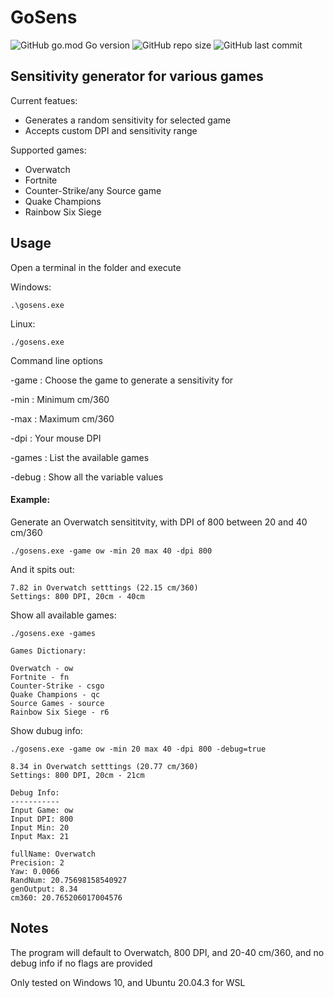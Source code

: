 # GoSens
![GitHub go.mod Go version](https://img.shields.io/github/go-mod/go-version/calebpfaff/GoSens)
![GitHub repo size](https://img.shields.io/github/repo-size/calebpfaff/gosens)
![GitHub last commit](https://img.shields.io/github/last-commit/calebpfaff/gosens)
## Sensitivity generator for various games

Current featues:
* Generates a random sensitivity for selected game
* Accepts custom DPI and sensitivity range

Supported games:
* Overwatch
* Fortnite
* Counter-Strike/any Source game
* Quake Champions
* Rainbow Six Siege

## Usage

Open a terminal in the folder and execute 

Windows:
```
.\gosens.exe
```

Linux:
```
./gosens.exe
```

Command line options

-game : Choose the game to generate a sensitivity for

-min : Minimum cm/360

-max : Maximum cm/360

-dpi : Your mouse DPI

-games : List the available games

-debug : Show all the variable values

#### Example:

Generate an Overwatch sensititvity, with DPI of 800 between 20 and 40 cm/360
```
./gosens.exe -game ow -min 20 max 40 -dpi 800
```
And it spits out:
```
7.82 in Overwatch setttings (22.15 cm/360)
Settings: 800 DPI, 20cm - 40cm
```
Show all available games:
```
./gosens.exe -games

Games Dictionary:

Overwatch - ow
Fortnite - fn
Counter-Strike - csgo
Quake Champions - qc
Source Games - source
Rainbow Six Siege - r6
```

Show dubug info:
```
./gosens.exe -game ow -min 20 max 40 -dpi 800 -debug=true

8.34 in Overwatch setttings (20.77 cm/360)
Settings: 800 DPI, 20cm - 21cm

Debug Info:
-----------
Input Game: ow
Input DPI: 800
Input Min: 20
Input Max: 21

fullName: Overwatch
Precision: 2
Yaw: 0.0066
RandNum: 20.75698158540927
genOutput: 8.34
cm360: 20.765206017004576
```

## Notes

The program will default to Overwatch, 800 DPI, and 20-40 cm/360, and no debug info if no flags are provided

Only tested on Windows 10, and Ubuntu 20.04.3 for WSL
